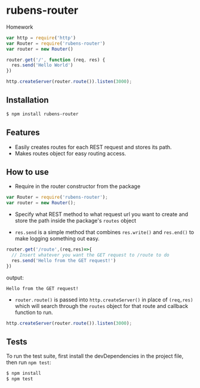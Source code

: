 # rubens-router
Homework

```js
var http = require('http')
var Router = require('rubens-router')
var router = new Router()

router.get('/', function (req, res) {
  res.send('Hello World')
})

http.createServer(router.route()).listen(3000);

```

## Installation

```bash
$ npm install rubens-router
```

## Features

  * Easily creates routes for each REST request and stores its path.
  * Makes routes object for easy routing access.

## How to use

  * Require in the router constructor from the package

```js
var Router = require('rubens-router');
var router = new Router();
```

  * Specify what REST method to what request url you want to create and store the path inside the package's `routes` object

  * `res.send` is a simple method that combines `res.write()` and `res.end()` to make logging something out easy.

```js
router.get('/route',(req,res)=>{
  // Insert whatever you want the GET request to /route to do
  res.send('Hello from the GET request!')
})
```
output:

```console
Hello from the GET request!
```

  * `router.route()` is passed into `http.createServer()` in place of `(req,res)` which will search through the `routes` object for that route and callback function to run.

```js
http.createServer(router.route()).listen(3000);
```

## Tests

  To run the test suite, first install the devDependencies in the project file, then run `npm test`:

```bash
$ npm install
$ npm test
```
